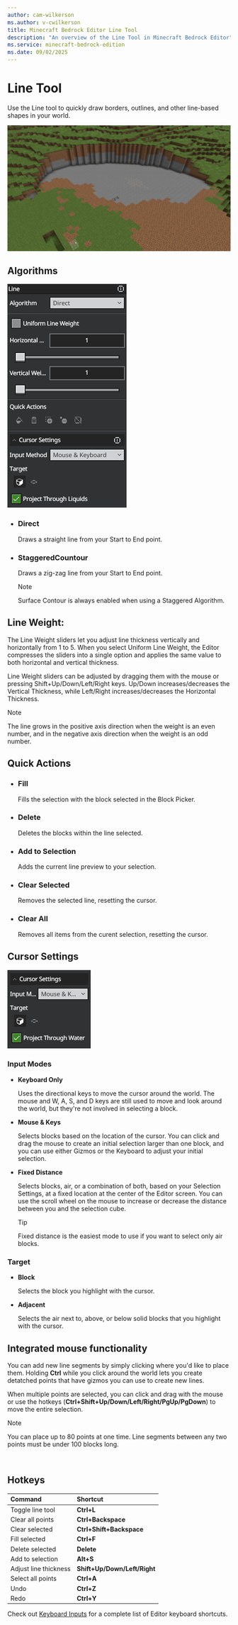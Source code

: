 ```yaml
---
author: cam-wilkerson
ms.author: v-cwilkerson
title: Minecraft Bedrock Editor Line Tool
description: "An overview of the Line Tool in Minecraft Bedrock Editor"
ms.service: minecraft-bedrock-edition
ms.date: 09/02/2025
---
```


# Line Tool
Use the Line tool to quickly draw borders, outlines, and other line-based shapes in your world.

![Line Tool in Action](media/GIFs/LineTool.gif)


## Algorithms

![Direct algorithm options](media/LineScreenshots/LineTool.png)

-	### Direct
    Draws a straight line from your Start to End point.

-	### StaggeredCountour
    Draws a zig-zag line from your Start to End point.
    > [!NOTE]
    > Surface Contour is always enabled when using a Staggered Algorithm.


## Line Weight: 

The Line Weight sliders let you adjust line thickness vertically and horizontally from 1 to 5. When you select Uniform Line Weight, the Editor compresses the sliders into a single option and applies the same value to both horizontal and vertical thickness.

Line Weight sliders can be adjusted by dragging them with the mouse or pressing Shift+Up/Down/Left/Right keys.  Up/Down increases/decreases the Vertical Thickness, while Left/Right increases/decreases the Horizontal Thickness.

> [!NOTE]
> The line grows in the positive axis direction when the weight is an even number, and in the negative axis direction when the weight is an odd number.


## Quick Actions

-	### Fill 
    Fills the selection with the block selected in the Block Picker.

-	### Delete
    Deletes the blocks within the line selected.

-	### Add to Selection
    Adds the current line preview to your selection.


-	### Clear Selected
    Removes the selected line, resetting the cursor.


-	### Clear All
    Removes all items from the curent selection, resetting the cursor.


## Cursor Settings

![Cursor Settings](media/SelectionScreenshots/CursorSettings.png)

### Input Modes

- **Keyboard Only**

    Uses the directional keys to move the cursor around the world. The mouse and W, A, S, and D keys are still used to move and look around the world, but they're not involved in selecting a block.

- **Mouse & Keys**

    Selects blocks based on the location of the cursor. You can click and drag the mouse to create an initial selection larger than one block, and you can use either Gizmos or the Keyboard to adjust your initial selection.

- **Fixed Distance**

    Selects blocks, air, or a combination of both, based on your Selection Settings, at a fixed location at the center of the Editor screen. You can use the scroll wheel on the mouse to increase or decrease the distance between you and the selection cube.
    
    > [!TIP]
    > Fixed distance is the easiest mode to use if you want to select only air blocks.

### Target

- **Block**

    Selects the block you highlight with the cursor.

- **Adjacent**

    Selects the air next to, above, or below solid blocks that you highlight with the cursor.


## Integrated mouse functionality

You can add new line segments by simply clicking where you'd like to place them. Holding **Ctrl** while you click around the world lets you create detatched points that have gizmos you can use to create new lines.

When multiple points are selected, you can click and drag with the mouse or use the hotkeys (**Ctrl+Shift+Up/Down/Left/Right/PgUp/PgDown**) to move the entire selection.

  > [!NOTE]
  > You can place up to 80 points at one time. Line segments between any two points must be under 100 blocks long.


 
## Hotkeys

|Command  |Shortcut  |
|:-------|:---------|
| Toggle line tool | **Ctrl+L** |
| Clear all points | **Ctrl+Backspace** |
| Clear selected | **Ctrl+Shift+Backspace** |
| Fill selected |  **Ctrl+F**|
| Delete selected | **Delete** |
| Add to selection | **Alt+S** |
| Adjust line thickness | **Shift+Up/Down/Left/Right**
| Select all points | **Ctrl+A** |
| Undo | **Ctrl+Z**|
| Redo | **Ctrl+Y** |

Check out [Keyboard Inputs](EditorKeyboardInputs.md) for a complete list of Editor keyboard shortcuts.
